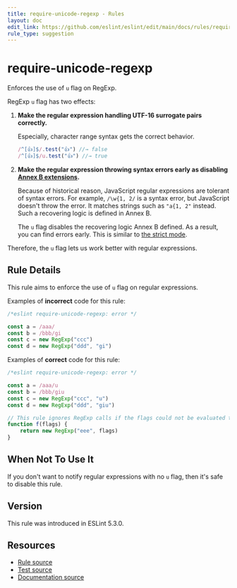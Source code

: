 ```yaml
---
title: require-unicode-regexp - Rules
layout: doc
edit_link: https://github.com/eslint/eslint/edit/main/docs/rules/require-unicode-regexp.md
rule_type: suggestion
---
```

<!-- Note: No pull requests accepted for this file. See README.md in the root directory for details. -->

# require-unicode-regexp

Enforces the use of `u` flag on RegExp.

RegExp `u` flag has two effects:

1. **Make the regular expression handling UTF-16 surrogate pairs correctly.**

    Especially, character range syntax gets the correct behavior.

    ```js
    /^[👍]$/.test("👍") //→ false
    /^[👍]$/u.test("👍") //→ true
    ```

2. **Make the regular expression throwing syntax errors early as disabling [Annex B extensions](https://www.ecma-international.org/ecma-262/6.0/#sec-regular-expressions-patterns).**

    Because of historical reason, JavaScript regular expressions are tolerant of syntax errors. For example, `/\w{1, 2/` is a syntax error, but JavaScript doesn't throw the error. It matches strings such as `"a{1, 2"` instead. Such a recovering logic is defined in Annex B.

    The `u` flag disables the recovering logic Annex B defined. As a result, you can find errors early. This is similar to [the strict mode](https://developer.mozilla.org/en-US/docs/Web/JavaScript/Reference/Strict_mode).

Therefore, the `u` flag lets us work better with regular expressions.

## Rule Details

This rule aims to enforce the use of `u` flag on regular expressions.

Examples of **incorrect** code for this rule:

```js
/*eslint require-unicode-regexp: error */

const a = /aaa/
const b = /bbb/gi
const c = new RegExp("ccc")
const d = new RegExp("ddd", "gi")
```

Examples of **correct** code for this rule:

```js
/*eslint require-unicode-regexp: error */

const a = /aaa/u
const b = /bbb/giu
const c = new RegExp("ccc", "u")
const d = new RegExp("ddd", "giu")

// This rule ignores RegExp calls if the flags could not be evaluated to a static value.
function f(flags) {
    return new RegExp("eee", flags)
}
```

## When Not To Use It

If you don't want to notify regular expressions with no `u` flag, then it's safe to disable this rule.

## Version

This rule was introduced in ESLint 5.3.0.

## Resources

* [Rule source](https://github.com/eslint/eslint/tree/HEAD/lib/rules/require-unicode-regexp.js)
* [Test source](https://github.com/eslint/eslint/tree/HEAD/tests/lib/rules/require-unicode-regexp.js)
* [Documentation source](https://github.com/eslint/eslint/tree/HEAD/docs/rules/require-unicode-regexp.md)
